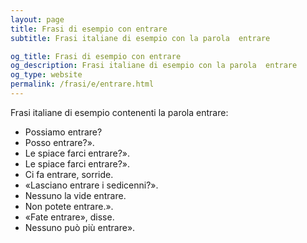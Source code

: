 ```yaml
---
layout: page
title: Frasi di esempio con entrare 
subtitle: Frasi italiane di esempio con la parola  entrare

og_title: Frasi di esempio con entrare 
og_description: Frasi italiane di esempio con la parola  entrare
og_type: website
permalink: /frasi/e/entrare.html
---
```


Frasi italiane di esempio contenenti la parola entrare:


- Possiamo entrare?
- Posso entrare?».
- Le spiace farci entrare?».
- Le spiace farci entrare?».
- Ci fa entrare, sorride.
- «Lasciano entrare i sedicenni?».
- Nessuno la vide entrare.
- Non potete entrare.».
- «Fate entrare», disse.
- Nessuno può più entrare».
